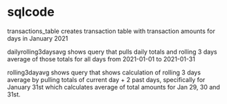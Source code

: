 # sqlcode
transactions_table creates transaction table with transaction amounts for days in January 2021

dailyrolling3daysavg shows query that pulls daily totals and rolling 3 days average of those totals 
for all days from 2021-01-01 to 2021-01-31

rolling3dayavg shows query that shows calculation of rolling 3 days average by 
pulling totals of current day + 2 past days, specifically for January 31st which 
calculates average of total amounts for Jan 29, 30 and 31st. 
